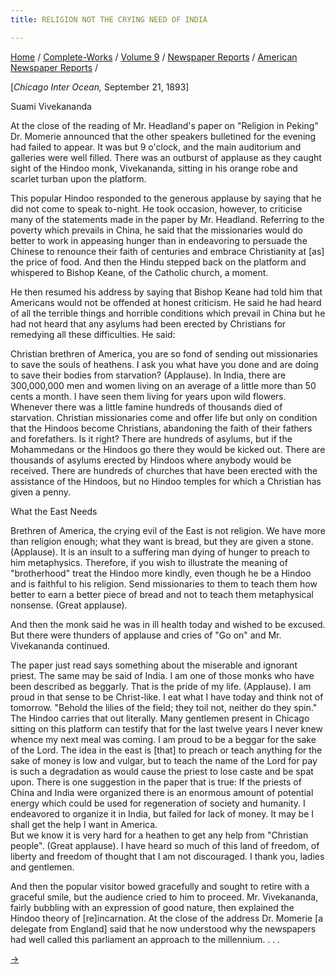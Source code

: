```yaml
---
title: RELIGION NOT THE CRYING NEED OF INDIA

---
```



[Home](../../../../index.htm) /
[Complete-Works](../../../complete_works.htm) / [Volume
9](../../volume_9_contents.htm) / [Newspaper
Reports](../newspaper_reports_contents.htm) / [American Newspaper
Reports](american_newspaper_contents.htm) /



\[*Chicago Inter Ocean,* September 21, 1893\]

Suami Vivekananda

At the close of the reading of Mr. Headland's paper on "Religion in
Peking" Dr. Momerie announced that the other speakers bulletined for the
evening had failed to appear. It was but 9 o'clock, and the main
auditorium and galleries were well filled. There was an outburst of
applause as they caught sight of the Hindoo monk, Vivekananda, sitting
in his orange robe and scarlet turban upon the platform.

This popular Hindoo responded to the generous applause by saying that he
did not come to speak to-night. He took occasion, however, to criticise
many of the statements made in the paper by Mr. Headland. Referring to
the poverty which prevails in China, he said that the missionaries would
do better to work in appeasing hunger than in endeavoring to persuade
the Chinese to renounce their faith of centuries and embrace
Christianity at \[as\] the price of food. And then the Hindu stepped
back on the platform and whispered to Bishop Keane, of the Catholic
church, a moment.

He then resumed his address by saying that Bishop Keane had told him
that Americans would not be offended at honest criticism. He said he had
heard of all the terrible things and horrible conditions which prevail
in China but he had not heard that any asylums had been erected by
Christians for remedying all these difficulties. He said:

Christian brethren of America, you are so fond of sending out
missionaries to save the souls of heathens. I ask you what have you done
and are doing to save their bodies from starvation? (Applause). In
India, there are 300,000,000 men and women living on an average of a
little more than 50 cents a month. I have seen them living for years
upon wild flowers. Whenever there was a little famine hundreds of
thousands died of starvation. Christian missionaries come and offer life
but only on condition that the Hindoos become Christians, abandoning the
faith of their fathers and forefathers. Is it right? There are hundreds
of asylums, but if the Mohammedans or the Hindoos go there they would be
kicked out. There are thousands of asylums erected by Hindoos where
anybody would be received. There are hundreds of churches that have been
erected with the assistance of the Hindoos, but no Hindoo temples for
which a Christian has given a penny.

What the East Needs

Brethren of America, the crying evil of the East is not religion. We
have more than religion enough; what they want is bread, but they are
given a stone. (Applause). It is an insult to a suffering man dying of
hunger to preach to him metaphysics. Therefore, if you wish to
illustrate the meaning of "brotherhood" treat the Hindoo more kindly,
even though he be a Hindoo and is faithful to his religion. Send
missionaries to them to teach them how better to earn a better piece of
bread and not to teach them metaphysical nonsense. (Great applause).

And then the monk said he was in ill health today and wished to be
excused. But there were thunders of applause and cries of "Go on" and
Mr. Vivekananda continued.

The paper just read says something about the miserable and ignorant
priest. The same may be said of India. I am one of those monks who have
been described as beggarly. That is the pride of my life. (Applause). I
am proud in that sense to be Christ-like. I eat what I have today and
think not of tomorrow. "Behold the lilies of the field; they toil not,
neither do they spin." The Hindoo carries that out literally. Many
gentlemen present in Chicago sitting on this platform can testify that
for the last twelve years I never knew whence my next meal was coming. I
am proud to be a beggar for the sake of the Lord. The idea in the east
is \[that\] to preach or teach anything for the sake of money is low and
vulgar, but to teach the name of the Lord for pay is such a degradation
as would cause the priest to lose caste and be spat upon. There is one
suggestion in the paper that is true: If the priests of China and India
were organized there is an enormous amount of potential energy which
could be used for regeneration of society and humanity. I endeavored to
organize it in India, but failed for lack of money. It may be I shall
get the help I want in America.  
But we know it is very hard for a heathen to get any help from
"Christian people". (Great applause). I have heard so much of this land
of freedom, of liberty and freedom of thought that I am not discouraged.
I thank you, ladies and gentlemen.

And then the popular visitor bowed gracefully and sought to retire with
a graceful smile, but the audience cried to him to proceed. Mr.
Vivekananda, fairly bubbling with an expression of good nature, then
explained the Hindoo theory of \[re\]incarnation. At the close of the
address Dr. Momerie \[a delegate from England\] said that he now
understood why the newspapers had well called this parliament an
approach to the millennium. . . .

[→](04_ny_critic_nov_11_1893.htm)


